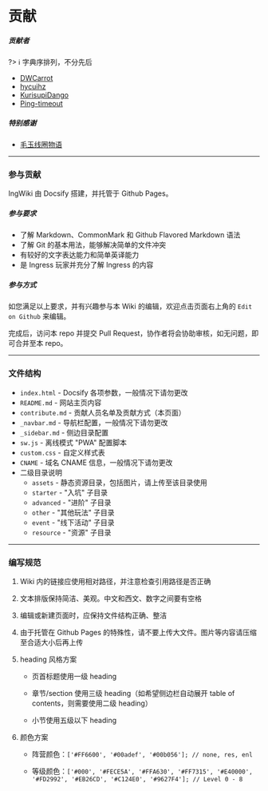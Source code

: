 # 贡献

##### 贡献者

?> ℹ️ 字典序排列，不分先后

- [DWCarrot](https://github.com/DWCarrot)
- [hycuihz](https://github.com/hycuihz)
- [KurisupiDango](https://github.com/KurisupiDango)
- [Ping-timeout](https://github.com/Ping-timeout)

##### 特别感谢

- [毛玉线圈物语](https://craft.moe)

------

### 参与贡献

IngWiki 由 Docsify 搭建，并托管于 Github Pages。

##### 参与要求

- 了解 Markdown、CommonMark 和 Github Flavored Markdown 语法
- 了解 Git 的基本用法，能够解决简单的文件冲突
- 有较好的文字表达能力和简单英译能力
- 是 Ingress 玩家并充分了解 Ingress 的内容

##### 参与方式

如您满足以上要求，并有兴趣参与本 Wiki 的编辑，欢迎点击页面右上角的   `Edit on Github` 来编辑。

完成后，访问本 repo 并提交 Pull Request，协作者将会协助审核，如无问题，即可合并至本 repo。

------

### 文件结构

- `index.html` - Docsify 各项参数，一般情况下请勿更改
- `README.md` - 网站主页内容
- `contribute.md` - 贡献人员名单及贡献方式（本页面）
- `_navbar.md` - 导航栏配置，一般情况下请勿更改
- `_sidebar.md` - 侧边目录配置
- `sw.js` - 离线模式 "PWA" 配置脚本
- `custom.css` - 自定义样式表
- `CNAME` - 域名 CNAME 信息，一般情况下请勿更改
- 二级目录说明
  - `assets` - 静态资源目录，包括图片，请上传至该目录使用
  - `starter` - "入坑" 子目录
  - `advanced` - "进阶" 子目录
  - `other` - "其他玩法" 子目录
  - `event` - "线下活动" 子目录
  - `resource` - "资源" 子目录

------

### 编写规范

1. Wiki 内的链接应使用相对路径，并注意检查引用路径是否正确
2. 文本排版保持简洁、美观。中文和西文、数字之间要有空格
3. 编辑或新建页面时，应保持文件结构正确、整洁
4. 由于托管在 Github Pages 的特殊性，请不要上传大文件。图片等内容请压缩至合适大小后再上传
5. heading 风格方案

   - 页首标题使用一级 heading

   - 章节/section 使用三级 heading（如希望侧边栏自动展开 table of contents，则需要使用二级 heading）

   - 小节使用五级以下 heading

6. 颜色方案

   - 阵营颜色：`['#FF6600', '#00adef', '#00b056']; // none, res, enl `

   - 等级颜色：`['#000', '#FECE5A', '#FFA630', '#FF7315', '#E40000', '#FD2992', '#EB26CD', '#C124E0', '#9627F4']; // Level 0 - 8`
